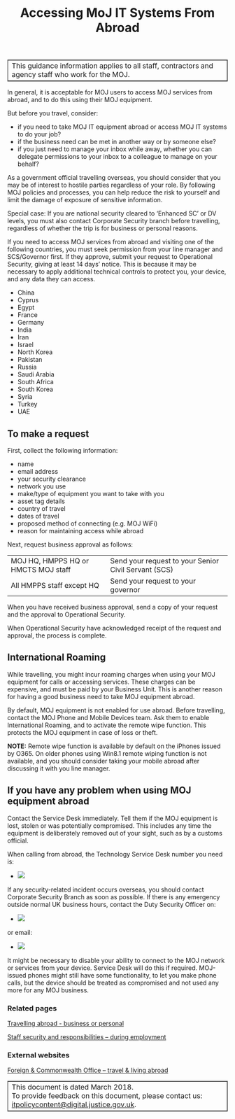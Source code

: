 ﻿---
title: Accessing MoJ IT Systems From Abroad
---

<table border='1'>
<tr>
<td>This guidance information applies to all staff, contractors and agency staff who work for the MOJ.</td>
</tr>
</table>

In general, it is acceptable for MOJ users to access MOJ services from abroad, and to do this using their MOJ equipment. 

But before you travel, consider:

* if you need to take MOJ IT equipment abroad or access MOJ IT systems to do your job?
* if the business need can be met in another way or by someone else?
* if you just need to manage your inbox while away, whether you can delegate permissions to your inbox to a colleague to manage on your behalf?

As a government official travelling overseas, you should consider that you may be of interest to hostile parties regardless of your role. By following MOJ policies and processes, you can help reduce the risk to yourself and limit the damage of exposure of sensitive information.

Special case: If you are national security cleared to ‘Enhanced SC’ or DV levels, you must also contact Corporate Security branch before travelling, regardless of whether the trip is for business or personal reasons.
 
If you need to access MOJ services from abroad and visiting one of the following countries, you must seek permission from your line manager and SCS/Governor first. If they approve, submit your request to Operational Security, giving at least 14 days’ notice. This is because it may be necessary to apply additional technical controls to protect you, your device, and any data they can access.	
 
* China
* Cyprus
* Egypt
* France
* Germany
* India
* Iran
* Israel
* North Korea
* Pakistan
* Russia
* Saudi Arabia
* South Africa
* South Korea
* Syria
* Turkey
* UAE
 
## To make a request

First, collect the following information:

* name
* email address
* your security clearance
* network you use 
* make/type of equipment you want to take with you
* asset tag details
* country of travel
* dates of travel
* proposed method of connecting (e.g. MOJ WiFi)
* reason for maintaining access while abroad

Next, request business approval as follows:

| | |
| --- | --- |
| MOJ HQ, HMPPS HQ or HMCTS MOJ staff | Send your request to your Senior Civil Servant (SCS) |
| All HMPPS staff except HQ | Send your request to your governor |


When you have received business approval, send a copy of your request and the approval to Operational Security.

When Operational Security have acknowledged receipt of the request and approval, the process is complete.

## International Roaming

While travelling, you might incur roaming charges when using your MOJ equipment for calls or accessing services. These charges can be expensive, and must be paid by your Business Unit. This is another reason for having a good business need to take MOJ equipment abroad.  

By default, MOJ equipment is not enabled for use abroad. Before travelling, contact the MOJ Phone and Mobile Devices team. Ask them to enable International Roaming, and to activate the remote wipe function. This protects the MOJ equipment in case of loss or theft.

**NOTE:** Remote wipe function is available by default on the iPhones issued by O365. On older phones using Win8.1 remote wiping function is not available, and you should consider taking your mobile abroad after discussing it with you line manager.
 
## If you have any problem when using MOJ equipment abroad

Contact the  Service Desk immediately. Tell them if the MOJ equipment is lost, stolen or was potentially compromised. This includes any time the equipment is deliberately removed out of your sight, such as by a customs official.

When calling from abroad, the Technology Service Desk number you need is:
- ![](https://s3-eu-west-2.amazonaws.com/intranet-prod-storage-1dvcquh7kophi/uploads/2018/03/c00ec596041772ebc897f46a4b5b4665.gif) &nbsp;

If any security-related incident occurs overseas, you should contact Corporate Security Branch as soon as possible.
If there is any emergency outside normal UK business hours, contact the Duty Security Officer on:

- ![](https://s3-eu-west-2.amazonaws.com/intranet-prod-storage-1dvcquh7kophi/uploads/2018/03/ded132e3a381831f3412183f7248a28c.gif) &nbsp;

or email: 

- ![](https://s3-eu-west-2.amazonaws.com/intranet-prod-storage-1dvcquh7kophi/uploads/2018/03/72a280ce0eaf9da4fc62e6678c9fd2a-1.gif) &nbsp;
 
It might be necessary to disable your ability to connect to the MOJ network or services from your device. Service Desk will do this if required.
MOJ-issued phones might still have some functionality, to let you make phone calls, but the device should be treated as compromised and not used any more for any MOJ business.
 
### Related pages

[Travelling abroad - business or personal](https://intranet.justice.gov.uk/guidance/security/staff-security-and-responsibilities/travelling-abroad-business-or-personal/)

[Staff security and responsibilities – during employment](https://intranet.justice.gov.uk/guidance/security/staff-security-and-responsibilities/during-employmenr/)

### External websites

[Foreign & Commonwealth Office – travel & living abroad](https://www.gov.uk/browse/abroad)

<table border='1'>
<tr>
<td>This document is dated March 2018.<br/>
To provide feedback on this document, please contact us: <a href="mailto:itpolicycontent@digital.justice.gov.uk?subject=taking-it-equipment-abroad">itpolicycontent@digital.justice.gov.uk</a>.</td>
</tr>
</table>